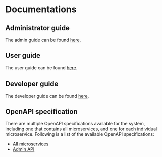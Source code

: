 # Documentations

## Administrator guide

The admin guide can be found [here](https://v3doc.cafevariome.org/admin).

## User guide

The user guide can be found [here](https://v3doc.cafevariome.org/user).

## Developer guide

The developer guide can be found [here](https://v3doc.cafevariome.org/developer).

## OpenAPI specification

There are multiple OpenAPI specifications available for the system, including one that contains all microservices, and one for each individual microservice. Following is a list of the available OpenAPI specifications:

- [All microservices](https://v3doc.cafevariome.org/openapi/?urls.primaryName=All+Services)
- [Admin API](https://v3doc.cafevariome.org/openapi/?urls.primaryName=Admin+API)
